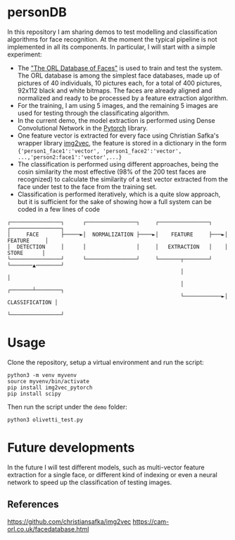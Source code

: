 # personDB

In this repository I am sharing demos to test modelling and classification algorithms for face recognition. At the moment the typical pipeline is not implemented in all its components. In particular, I will start with a simple experiment:

- The ["The ORL Database of Faces"](https://cam-orl.co.uk/facedatabase.html) is used to train and test the system. The ORL database is among the simplest face databases, made up of pictures of 40 individuals, 10 pictures each, for a total of 400 pictures, 92x112 black and white bitmaps. The faces are already aligned and normalized and ready to be processed by a feature extraction algorithm.
- For the training, I am using 5 images, and the remaining 5 images are used for testing through the classificating algorithm.
- In the current demo, the model extraction is performed using Dense Convolutional Network in the [Pytorch](https://pytorch.org/hub/pytorch_vision_densenet/) library. 
- One feature vector is extracted for every face using Christian Safka's wrapper library [img2vec](https://github.com/christiansafka/img2vec), the feature is stored in a dictionary in the form `{'person1_face1':'vector', 'person1_face2':'vector', ...,'person2:face1':'vector',...}`
- The classification is performed using different approaches, being the cosin similarity the most effective (98% of the 200 test faces are recognized) to calculate the similarity of a test vector extracted from the face under test to the face from the training set.
- Classification is performed iteratively, which is a quite slow approach, but it is sufficient for the sake of showing how a full system can be coded in a few lines of code

```
┌────────────────┐      ┌────────────────┐     ┌────────────────┐    ┌────────────────┐
│     FACE       ├─────►│  NORMALIZATION ├────►│    FEATURE     ├───►│    FEATURE     │
│  DETECTION     │      │                │     │   EXTRACTION   │    │     STORE      │
└────────────────┘      └────────────────┘     └───────┬────────┘    └───────▲────────┘
                                                       │                     │
                                                       │             ┌───────┴────────┐
                                                       └────────────►│ CLASSIFICATION │
                                                                     └────────────────┘
```

# Usage

Clone the repository, setup a virtual environment and run the script:

```
python3 -m venv myvenv
source myvenv/bin/activate
pip install img2vec_pytorch
pip install scipy
```

Then run the script under the `demo` folder:

```
python3 olivetti_test.py
```

# Future developments

In the future I will test different models, such as multi-vector feature extraction for a single face, or different kind of indexing or even a neural network to speed up the classification of testing images.

## References

https://github.com/christiansafka/img2vec
https://cam-orl.co.uk/facedatabase.html
